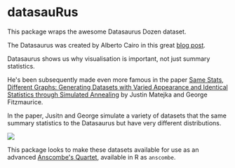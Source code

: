 
<!-- README.md is generated from README.Rmd. Please edit that file -->
datasauRus
==========

This package wraps the awesome Datasaurus Dozen dataset.

The Datasaurus was created by Alberto Cairo in this great [blog post](http://www.thefunctionalart.com/2016/08/download-datasaurus-never-trust-summary.html).

Datasaurus shows us why visualisation is important, not just summary statistics.

He's been subsequently made even more famous in the paper [Same Stats, Different Graphs: Generating Datasets with Varied Appearance and Identical Statistics through Simulated Annealing](https://www.autodeskresearch.com/publications/samestats) by Justin Matejka and George Fitzmaurice.

In the paper, Jusitn and George simulate a variety of datasets that the same summary statistics to the Datasaurus but have very different distributions.

![](https://github.com/stephlocke/lazyCDN/blob/master/DinoSequential.gif?raw=true)

This package looks to make these datasets available for use as an advanced [Anscombe's Quartet](https://en.wikipedia.org/wiki/Anscombe%27s_quartet), available in R as `anscombe`.
